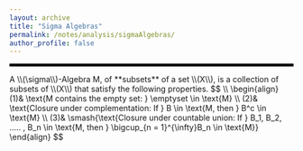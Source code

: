 ```yaml
---
layout: archive
title: "Sigma Algebras"
permalink: /notes/analysis/sigmaAlgebras/
author_profile: false
--- 
```

<hr style="border: 2px solid black;">
A \\(\sigma\\)-Algebra M, of **subsets** of a set \\(X\\), is a collection of subsets of \\(X\\) that satisfy the following properties.
$$
\\
\begin{align}
(1)& \text{M contains the empty set: } \emptyset \in \text{M} \\
(2)& \text{Closure under complementation: If } B \in \text{M, then } B^c \in \text{M} \\
(3)& \smash{\text{Closure under countable union: If } B_1, B_2, ..... , B_n \in \text{M, then } \bigcup_{n = 1}^{\infty}B_n \in \text{M}}
\end{align}
$$

